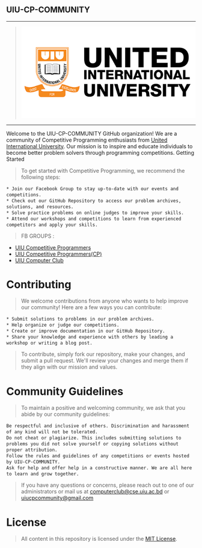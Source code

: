 ## UIU-CP-COMMUNITY
---
 > ![UIU LOGO](https://github.com/UIU-CP-COMMUNITY/.github/blob/main/images/logo.jpg?raw=true)

---
Welcome to the UIU-CP-COMMUNITY GitHub organization! We are a community of Competitive Programming enthusiasts from [United International University](https://cse.uiu.ac.bd/). Our mission is to inspire and educate individuals to become better problem solvers through programming competitions.
Getting Started

> To get started with Competitive Programming, we recommend the following steps:

    * Join our Facebook Group to stay up-to-date with our events and competitions.
    * Check out our GitHub Repository to access our problem archives, solutions, and resources.
    * Solve practice problems on online judges to improve your skills.
    * Attend our workshops and competitions to learn from experienced competitors and apply your skills.
> FB GROUPS :
* [UIU Competitive Programmers](https://www.facebook.com/people/UIU-Competitive-Programmers/100090172629501/)
* [UIU Competitive Programmers(CP)](https://www.facebook.com/groups/612878684175841)
* [UIU Computer Club](https://www.facebook.com/uiuccl)

# Contributing

> We welcome contributions from anyone who wants to help improve our community! Here are a few ways you can contribute:

    * Submit solutions to problems in our problem archives.
    * Help organize or judge our competitions.
    * Create or improve documentation in our GitHub Repository.
    * Share your knowledge and experience with others by leading a workshop or writing a blog post.

> To contribute, simply fork our repository, make your changes, and submit a pull request. We'll review your changes and merge them if they align with our mission and values.

# Community Guidelines
> To maintain a positive and welcoming community, we ask that you abide by our community guidelines:

    Be respectful and inclusive of others. Discrimination and harassment of any kind will not be tolerated.
    Do not cheat or plagiarize. This includes submitting solutions to problems you did not solve yourself or copying solutions without proper attribution.
    Follow the rules and guidelines of any competitions or events hosted by UIU-CP-COMMUNITY.
    Ask for help and offer help in a constructive manner. We are all here to learn and grow together.

> If you have any questions or concerns, please reach out to one of our administrators or mail us at 
computerclub@cse.uiu.ac.bd or uiucpcommunity@gmail.com

# License
> All content in this repository is licensed under the [MIT License](https://github.com/UIU-CP-COMMUNITY/.github/blob/main/LICENSE).
